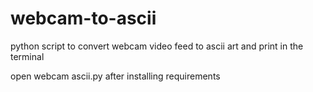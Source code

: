# webcam-to-ascii

python script to convert webcam video feed to ascii art and print in the terminal

open webcam ascii.py after installing requirements
